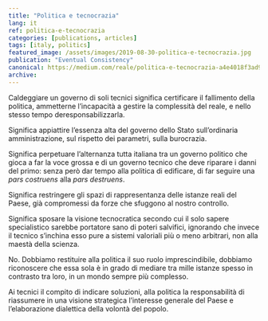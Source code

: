 ```yaml
---
title: "Politica e tecnocrazia"
lang: it
ref: politica-e-tecnocrazia
categories: [publications, articles]
tags: [italy, politics]
featured_image: /assets/images/2019-08-30-politica-e-tecnocrazia.jpg
publication: "Eventual Consistency"
canonical: https://medium.com/reale/politica-e-tecnocrazia-a4e4018f3ad9
archive:
---
```


Caldeggiare un governo di soli tecnici significa certificare il fallimento della politica, ammetterne l’incapacità a gestire la complessità del reale, e nello stesso tempo deresponsabilizzarla.

Significa appiattire l’essenza alta del governo dello Stato sull’ordinaria amministrazione, sul rispetto dei parametri, sulla burocrazia.

Significa perpetuare l’alternanza tutta italiana tra un governo politico che gioca a far la voce grossa e di un governo tecnico che deve riparare i danni del primo: senza però dar tempo alla politica di edificare, di far seguire una *pars costruens* alla *pars destruens*.

Significa restringere gli spazi di rappresentanza delle istanze reali del Paese, già compromessi da forze che sfuggono al nostro controllo.

Significa sposare la visione tecnocratica secondo cui il solo sapere specialistico sarebbe portatore sano di poteri salvifici, ignorando che invece il tecnico s’inchina esso pure a sistemi valoriali più o meno arbitrari, non alla maestà della scienza.

No. Dobbiamo restituire alla politica il suo ruolo imprescindibile, dobbiamo riconoscere che essa sola è in grado di mediare tra mille istanze spesso in contrasto tra loro, in un mondo sempre più complesso.

Ai tecnici il compito di indicare soluzioni, alla politica la responsabilità di riassumere in una visione strategica l’interesse generale del Paese e l’elaborazione dialettica della volontà del popolo.

